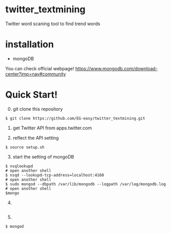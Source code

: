 # twitter_textmining
Twitter word scaning tool to find trend words

# installation
- mongoDB

You can check official webpage!
https://www.mongodb.com/download-center?jmp=nav#community

# Quick Start!
0. git clone this repository
```shell:~
$ git clone https://github.com/EG-easy/twitter_textmining.git
```
1. get Twitter API from apps.twitter.com

2. reflect the API setting
```shell:~/twitter_textmining/
$ source setup.sh
```

3. start the setting of mongoDB 
```shell:~
$ nsqlookupd
# open another shell
$ nsqd --lookupd-tcp-address=localhost:4160
# open another shell
$ sudo mongod --dbpath /var/lib/mongodb --logpath /var/log/mongodb.log
# open another shell
$mongo
```

4. 
```shell-session:~

```

5. 
```shell-session:~
$ mongod
```


